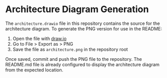 # Architecture Diagram Generation

The `architecture.drawio` file in this repository contains the source for the architecture diagram. To generate the PNG version for use in the README:

1. Open the file with [draw.io](https://app.diagrams.net/)
2. Go to File > Export as > PNG
3. Save the file as `architecture.png` in the repository root

Once saved, commit and push the PNG file to the repository. The README.md file is already configured to display the architecture diagram from the expected location.